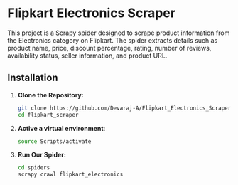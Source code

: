 # Flipkart Electronics Scraper

This project is a Scrapy spider designed to scrape product information from the Electronics category on Flipkart. The spider extracts details such as product name, price, discount percentage, rating, number of reviews, availability status, seller information, and product URL.

## Installation

1. **Clone the Repository:**

   ```bash
   git clone https://github.com/Devaraj-A/Flipkart_Electronics_Scraper.git
   cd flipkart_scraper

2. **Active a virtual environment**:
    ```bash
    source Scripts/activate
    ```

2. **Run Our Spider:**
    ```bash
    cd spiders
    scrapy crawl flipkart_electronics